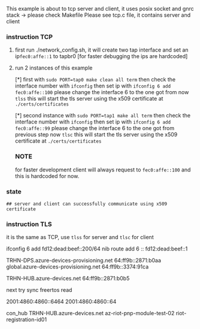 This example is about to tcp server and client, it uses posix socket and gnrc stack -> please check Makefile
Please see tcp.c file, it contains server and client

### instruction TCP
1. first run ./network_config.sh, it will create two tap interface and set an ip``fec0:affe::1`` to tapbr0 [for faster debugging the ips are hardcoded]
2. run 2 instances of this example

    [*] first with ``sudo PORT=tap0 make clean all term``
                then check the interface number with ``ifconfig``
                then set ip with ``ifconfig 6 add fec0:affe::100`` please change the interface 6 to the one got from 
                now ``tlss`` this will start the tls server using the x509 certificate at ``./certs/certificates``

    [*] second instance with ``sudo PORT=tap1 make all term``
                then check the interface number with ``ifconfig``
                then set ip with ``ifconfig 6 add fec0:affe::99`` please change the interface 6 to the one got from previous step
                now ``tlsc`` this will start the tls server using the x509 certificate at ``./certs/certificates``

    ### NOTE
    for faster development client will always request to ``fec0:affe::100`` and this is hardcoded for now.


### state
    ## server and client can successfully communicate using x509 certificate


### instruction TLS
it is the same as TCP, use ``tlss`` for server and ``tlsc`` for client

<!-- ifconfig 6 add fec0:affe::100
ifconfig 6 add 192.168.1.100 -->


ifconfig 6 add fd12:dead:beef::200/64
nib route add 6 :: fd12:dead:beef::1


TRHN-DPS.azure-devices-provisioning.net 64:ff9b::2871:b0aa
global.azure-devices-provisioning.net 64:ff9b::3374:91ca

TRHN-HUB.azure-devices.net 64:ff9b::2871:b0b5

next try
sync freertos read

2001:4860:4860::6464
2001:4860:4860::64

con_hub TRHN-HUB.azure-devices.net az-riot-pnp-module-test-02
riot-registration-id01
